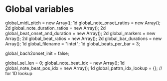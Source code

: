 # Global variables

global_midi_pitch = new Array(); 1d
global_note_onset_ratios = new Array(); 2d
global_note_duration_ratios = new Array(); 2d
global_beat_onset_and_duration = new Array(); 2d
global_markers = new Array(); 2d
global_beat_ratios = new Array(); 2d
global_bar_durations = new Array(); 1d
global_filename = "intet"; 1d
global_beats_per_bar = 3; 

global_bach2onset_init = false;

global_sel_len = 0;
global_note_beat_idx = new Array(); 1d
global_note_beat_pos_idx = new Array(); 1d
global_pattrn_idx_lookup = {}; // for 1D lookup